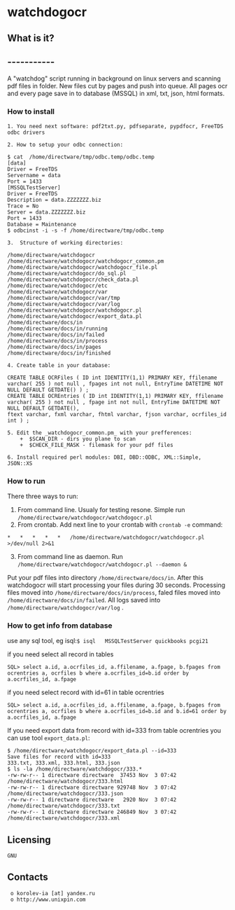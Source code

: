 #						watchdogocr


##  What is it?
##  -----------
A "watchdog" script running in background on linux servers and 
scanning pdf files in folder. New files cut by pages and push into queue.
All pages ocr and every page save in to database (MSSQL) in xml, txt, json, html formats.

### How to install

	1. You need next software: pdf2txt.py, pdfseparate, pypdfocr, FreeTDS odbc drivers
	
	2. How to setup your odbc connection:
```
$ cat  /home/directware/tmp/odbc.temp/odbc.temp
[data]
Driver = FreeTDS
Servername = data
Port = 1433
[MSSQLTestServer]
Driver = FreeTDS
Description = data.ZZZZZZZ.biz
Trace = No
Server = data.ZZZZZZZ.biz
Port = 1433
Database = Maintenance	
$ odbcinst -i -s -f /home/directware/tmp/odbc.temp
```

	3.  Structure of working directories:
```
/home/directware/watchdogocr
/home/directware/watchdogocr/watchdogocr_common.pm
/home/directware/watchdogocr/watchdogocr_file.pl
/home/directware/watchdogocr/do_sql.pl
/home/directware/watchdogocr/check_data.pl
/home/directware/watchdogocr/etc
/home/directware/watchdogocr/var
/home/directware/watchdogocr/var/tmp
/home/directware/watchdogocr/var/log
/home/directware/watchdogocr/watchdogocr.pl
/home/directware/watchdogocr/export_data.pl
/home/directware/docs/in
/home/directware/docs/in/running
/home/directware/docs/in/failed
/home/directware/docs/in/process
/home/directware/docs/in/pages
/home/directware/docs/in/finished
```

	4. Create table in your database:
```
CREATE TABLE OCRFiles ( ID int IDENTITY(1,1) PRIMARY KEY, ffilename varchar( 255 ) not null , fpages int not null, EntryTime DATETIME NOT NULL DEFAULT GETDATE() ) ;
CREATE TABLE OCREntries ( ID int IDENTITY(1,1) PRIMARY KEY, ffilename varchar( 255 ) not null , fpage int not null, EntryTime DATETIME NOT NULL DEFAULT GETDATE(), 
ftext varchar, fxml varchar, fhtml varchar, fjson varchar, ocrfiles_id int ) ;
```



	5. Edit the _watchdogocr_common.pm_ with your prefferences:
		+  $SCAN_DIR - dirs you plane to scan
		+  $CHECK_FILE_MASK - filemask for your pdf files

	6. Install required perl modules: DBI, DBD::ODBC, XML::Simple, JSON::XS
   

### How to run
There three ways to run:
   1. From command line. Usualy for testing resone. Simple run ```/home/directware/watchdogocr/watchdogocr.pl```
   2. From crontab. Add next line to your crontab with ```crontab -e``` command:
   ```
*	*	*	*	*	/home/directware/watchdogocr/watchdogocr.pl >/dev/null 2>&1
   ```
   3. From command line as daemon. Run ```/home/directware/watchdogocr/watchdogocr.pl --daemon &```
   
Put your pdf files into directory `/home/directware/docs/in`. After this watchdogocr will start processing your files during 30 seconds.
Processing files moved into `/home/directware/docs/in/process`, faled files moved into `/home/directware/docs/in/failed`. 
All logs saved into `/home/directware/watchdogocr/var/log` .
   
### How to get info from database   

use any sql tool, eg isql:`$ isql   MSSQLTestServer quickbooks pcgi21`



if you need select all record in tables
```
SQL> select a.id, a.ocrfiles_id, a.ffilename, a.fpage, b.fpages from ocrentries a, ocrfiles b where a.ocrfiles_id=b.id order by a.ocrfiles_id, a.fpage
```
if you need select record with id=61 in table ocrentries  
```
SQL> select a.id, a.ocrfiles_id, a.ffilename, a.fpage, b.fpages from ocrentries a, ocrfiles b where a.ocrfiles_id=b.id and b.id=61 order by a.ocrfiles_id, a.fpage
```



If you need export data from record with id=333 from table ocrentries you can use tool `export_data.pl`:
```
$ /home/directware/watchdogocr/export_data.pl --id=333
Save files for record with id=333
333.txt, 333.xml, 333.html, 333.json
$ ls -la /home/directware/watchdogocr/333.*
-rw-rw-r-- 1 directware directware  37453 Nov  3 07:42 /home/directware/watchdogocr/333.html
-rw-rw-r-- 1 directware directware 929748 Nov  3 07:42 /home/directware/watchdogocr/333.json
-rw-rw-r-- 1 directware directware   2920 Nov  3 07:42 /home/directware/watchdogocr/333.txt
-rw-rw-r-- 1 directware directware 246849 Nov  3 07:42 /home/directware/watchdogocr/333.xml
```



  Licensing
  ---------
	GNU

  Contacts
  --------

     o korolev-ia [at] yandex.ru
     o http://www.unixpin.com


